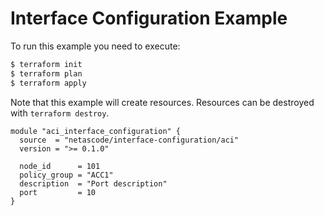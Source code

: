 <!-- BEGIN_TF_DOCS -->
# Interface Configuration Example

To run this example you need to execute:

```bash
$ terraform init
$ terraform plan
$ terraform apply
```

Note that this example will create resources. Resources can be destroyed with `terraform destroy`.

```hcl
module "aci_interface_configuration" {
  source  = "netascode/interface-configuration/aci"
  version = ">= 0.1.0"

  node_id      = 101
  policy_group = "ACC1"
  description  = "Port description"
  port         = 10
}
```
<!-- END_TF_DOCS -->